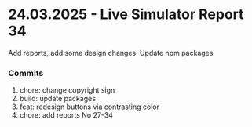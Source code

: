 <h1>24.03.2025 - Live Simulator Report 34</h1>

<p>
    Add reports, add some design changes. Update npm packages
</p>

<h3>Commits</h3>
<ol>
    <li>chore: change copyright sign</li>
    <li>build: update packages</li>
    <li>feat: redesign buttons via contrasting color</li>
    <li>chore: add reports No 27-34</li>
</ol>
